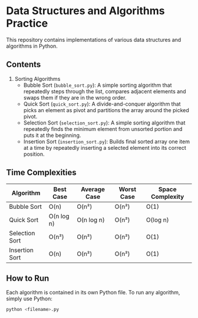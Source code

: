 # Data Structures and Algorithms Practice

This repository contains implementations of various data structures and algorithms in Python.

## Contents

1. Sorting Algorithms
   - Bubble Sort (`bubble_sort.py`): A simple sorting algorithm that repeatedly steps through the list, compares adjacent elements and swaps them if they are in the wrong order.
   - Quick Sort (`quick_sort.py`): A divide-and-conquer algorithm that picks an element as pivot and partitions the array around the picked pivot.
   - Selection Sort (`selection_sort.py`): A simple sorting algorithm that repeatedly finds the minimum element from unsorted portion and puts it at the beginning.
   - Insertion Sort (`insertion_sort.py`): Builds final sorted array one item at a time by repeatedly inserting a selected element into its correct position.

## Time Complexities

| Algorithm       | Best Case | Average Case | Worst Case | Space Complexity |
|----------------|-----------|--------------|------------|------------------|
| Bubble Sort    | O(n)      | O(n²)        | O(n²)      | O(1)            |
| Quick Sort     | O(n log n)| O(n log n)   | O(n²)      | O(log n)        |
| Selection Sort | O(n²)     | O(n²)        | O(n²)      | O(1)            |
| Insertion Sort | O(n)      | O(n²)        | O(n²)      | O(1)            |

## How to Run

Each algorithm is contained in its own Python file. To run any algorithm, simply use Python:

```bash
python <filename>.py

